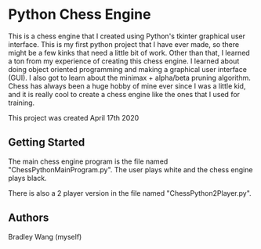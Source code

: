 # Python Chess Engine

This is a chess engine that I created using Python's tkinter graphical user interface. This is my first python project that I have ever made, so there might be a few kinks that need a little bit of work. Other than that, I learned a ton from my experience of creating this chess engine. I learned about doing object oriented programming and making a graphical user interface (GUI). I also got to learn about the minimax + alpha/beta pruning algorithm. Chess has always been a huge hobby of mine ever since I was a little kid, and it is really cool to create a chess engine like the ones that I used for training.

This project was created April 17th 2020

## Getting Started

The main chess engine program is the file named "ChessPythonMainProgram.py". The user plays white and the chess engine plays black.

There is also a 2 player version in the file named "ChessPython2Player.py".

## Authors

Bradley Wang (myself)
